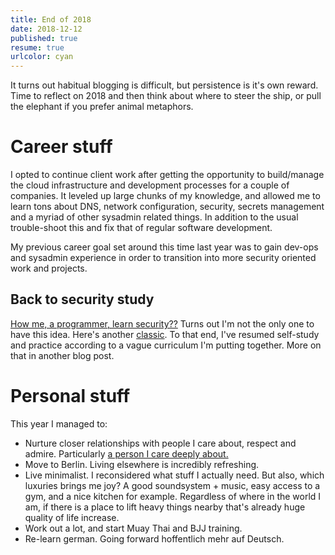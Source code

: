 ```yaml
---
title: End of 2018
date: 2018-12-12
published: true
resume: true
urlcolor: cyan
---
```

It turns out habitual blogging is difficult, but persistence is it's own reward. Time to reflect on 2018 and then think about where to steer the ship, or pull the elephant if you prefer animal metaphors.

# Career stuff
I opted to continue client work after getting the opportunity to build/manage the cloud infrastructure and development processes for a couple of companies. It leveled up large chunks of my knowledge, and allowed me to learn tons about DNS, network configuration, security, secrets management and a myriad of other sysadmin related things. In addition to the usual trouble-shoot this and fix that of regular software development.

My previous career goal set around this time last year was to gain dev-ops and sysadmin experience in order to transition into more security oriented work and projects.

## Back to security study
[How me, a programmer, learn security??](https://github.com/gradiuscypher/infosec_getting_started) Turns out I'm not the only one to have this idea. Here's another [classic](https://tisiphone.net/2015/10/12/starting-an-infosec-career-the-megamix-chapters-1-3/). To that end, I've resumed self-study and practice according to a vague curriculum I'm putting together. More on that in another blog post.

# Personal stuff
This year I managed to:

* Nurture closer relationships with people I care about, respect and admire. Particularly [a person I care deeply about.](https://laurachuang.net)
* Move to Berlin. Living elsewhere is incredibly refreshing.
* Live minimalist. I reconsidered what stuff I actually need. But also, which luxuries brings me joy? A good soundsystem + music, easy access to a gym, and a nice kitchen for example. Regardless of where in the world I am, if there is a place to lift heavy things nearby that's already huge quality of life increase.
* Work out a lot, and start Muay Thai and BJJ training.
* Re-learn german. Going forward hoffentlich mehr auf Deutsch.

